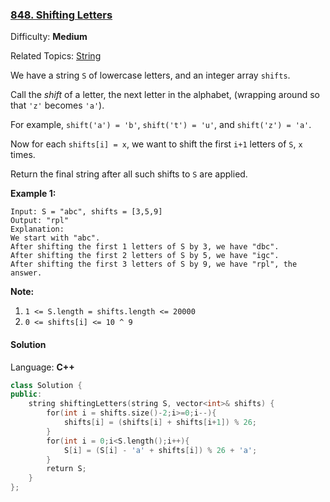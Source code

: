 ### [848\. Shifting Letters](https://leetcode.com/problems/shifting-letters/)

Difficulty: **Medium**

Related Topics: [String](https://leetcode.com/tag/string/)

We have a string `S` of lowercase letters, and an integer array `shifts`.

Call the _shift_ of a letter, the next letter in the alphabet, (wrapping around so that `'z'` becomes `'a'`).

For example, `shift('a') = 'b'`, `shift('t') = 'u'`, and `shift('z') = 'a'`.

Now for each `shifts[i] = x`, we want to shift the first `i+1` letters of `S`, `x` times.

Return the final string after all such shifts to `S` are applied.

**Example 1:**

```
Input: S = "abc", shifts = [3,5,9]
Output: "rpl"
Explanation:
We start with "abc".
After shifting the first 1 letters of S by 3, we have "dbc".
After shifting the first 2 letters of S by 5, we have "igc".
After shifting the first 3 letters of S by 9, we have "rpl", the answer.
```

**Note:**

1.  `1 <= S.length = shifts.length <= 20000`
2.  `0 <= shifts[i] <= 10 ^ 9`

#### Solution

Language: **C++**

```c++
class Solution {
public:
    string shiftingLetters(string S, vector<int>& shifts) {
        for(int i = shifts.size()-2;i>=0;i--){
            shifts[i] = (shifts[i] + shifts[i+1]) % 26;
        }
        for(int i = 0;i<S.length();i++){
            S[i] = (S[i] - 'a' + shifts[i]) % 26 + 'a';
        }
        return S;
    }
};
```
